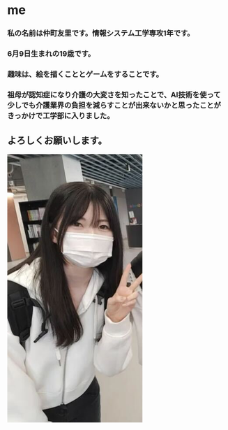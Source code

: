 # me
### 私の名前は仲町友里です。情報システム工学専攻1年です。
### 6月9日生まれの19歳です。
### 趣味は、絵を描くこととゲームをすることです。
### 祖母が認知症になり介護の大変さを知ったことで、AI技術を使って少しでも介護業界の負担を減らすことが出来ないかと思ったことがきっかけで工学部に入りました。
## よろしくお願いします。
![alt text][myphoto.lpg]

[myphoto.lpg]: IMG_6804-1.jpg